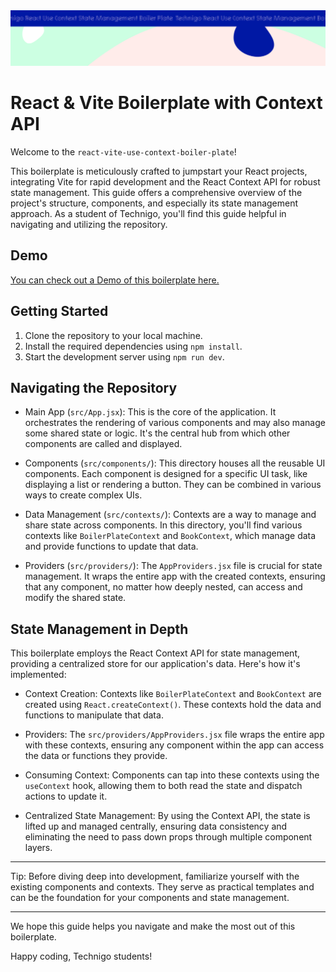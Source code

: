  <img src="/src/assets/boiler.svg" alt="Project Banner Image">

# React & Vite Boilerplate with Context API

Welcome to the `react-vite-use-context-boiler-plate`!

This boilerplate is meticulously crafted to jumpstart your React projects, integrating Vite for rapid development and the React Context API for robust state management. This guide offers a comprehensive overview of the project's structure, components, and especially its state management approach. As a student of Technigo, you'll find this guide helpful in navigating and utilizing the repository.

## Demo

[You can check out a Demo of this boilerplate here.](https://react-vite-use-context-boiler-plate.netlify.app/)

## Getting Started

1.  Clone the repository to your local machine.
2.  Install the required dependencies using `npm install`.
3.  Start the development server using `npm run dev`.

## Navigating the Repository

- Main App (`src/App.jsx`): This is the core of the application. It orchestrates the rendering of various components and may also manage some shared state or logic. It's the central hub from which other components are called and displayed.

- Components (`src/components/`): This directory houses all the reusable UI components. Each component is designed for a specific UI task, like displaying a list or rendering a button. They can be combined in various ways to create complex UIs.

- Data Management (`src/contexts/`): Contexts are a way to manage and share state across components. In this directory, you'll find various contexts like `BoilerPlateContext` and `BookContext`, which manage data and provide functions to update that data.

- Providers (`src/providers/`): The `AppProviders.jsx` file is crucial for state management. It wraps the entire app with the created contexts, ensuring that any component, no matter how deeply nested, can access and modify the shared state.

## State Management in Depth

This boilerplate employs the React Context API for state management, providing a centralized store for our application's data. Here's how it's implemented:

- Context Creation: Contexts like `BoilerPlateContext` and `BookContext` are created using `React.createContext()`. These contexts hold the data and functions to manipulate that data.

- Providers: The `src/providers/AppProviders.jsx` file wraps the entire app with these contexts, ensuring any component within the app can access the data or functions they provide.

- Consuming Context: Components can tap into these contexts using the `useContext` hook, allowing them to both read the state and dispatch actions to update it.

- Centralized State Management: By using the Context API, the state is lifted up and managed centrally, ensuring data consistency and eliminating the need to pass down props through multiple component layers.

---

Tip: Before diving deep into development, familiarize yourself with the existing components and contexts. They serve as practical templates and can be the foundation for your components and state management.

---

We hope this guide helps you navigate and make the most out of this boilerplate.

Happy coding, Technigo students!
